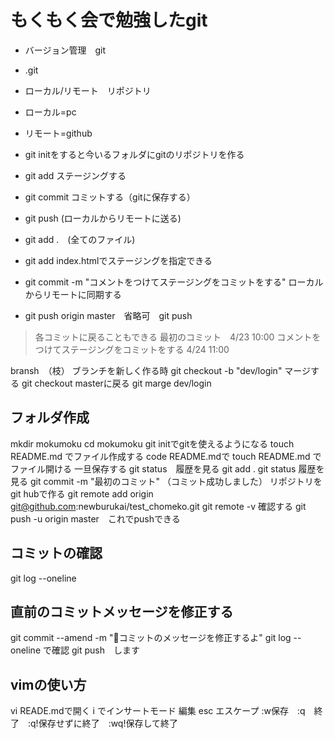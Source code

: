 # もくもく会で勉強したgit

- バージョン管理　git

- .git

- ローカル/リモート　リポジトリ
- ローカル=pc
- リモート=github
- git initをすると今いるフォルダにgitのリポジトリを作る
- git add ステージングする
- git commit コミットする（gitに保存する）
- git push (ローカルからリモートに送る)
- git add .　(全てのファイル)
- git add index.htmlでステージングを指定できる
- git commit -m "コメントをつけてステージングをコミットをする"
ローカルからリモートに同期する
- git push origin master　省略可　git push

 > 各コミットに戻ることもできる
最初のコミット　4/23 10:00
コメントをつけてステージングをコミットをする 4/24 11:00

bransh　（枝）
ブランチを新しく作る時
git checkout -b "dev/login"
マージする
git checkout masterに戻る
git marge dev/login



## フォルダ作成
mkdir mokumoku
cd mokumoku
git initでgitを使えるようになる
touch README.md でファイル作成する
code README.mdで
touch README.md でファイル開ける
一旦保存する
git status　履歴を見る
git add .
git status 履歴を見る
git commit -m "最初のコミット"
（コミット成功しました）
リポジトリをgit hubで作る
git remote add origin git@github.com:newburukai/test_chomeko.git
git remote -v 確認する
git push -u origin master　これでpushできる
 
## コミットの確認
git log --oneline

## 直前のコミットメッセージを修正する
git commit --amend -m ":art:コミットのメッセージを修正するよ"
git log --oneline で確認
git push　します

## vimの使い方
vi READE.mdで開く
i でインサートモード
編集
esc エスケープ
:w保存　:q　終了　:q!保存せずに終了　:wq!保存して終了

